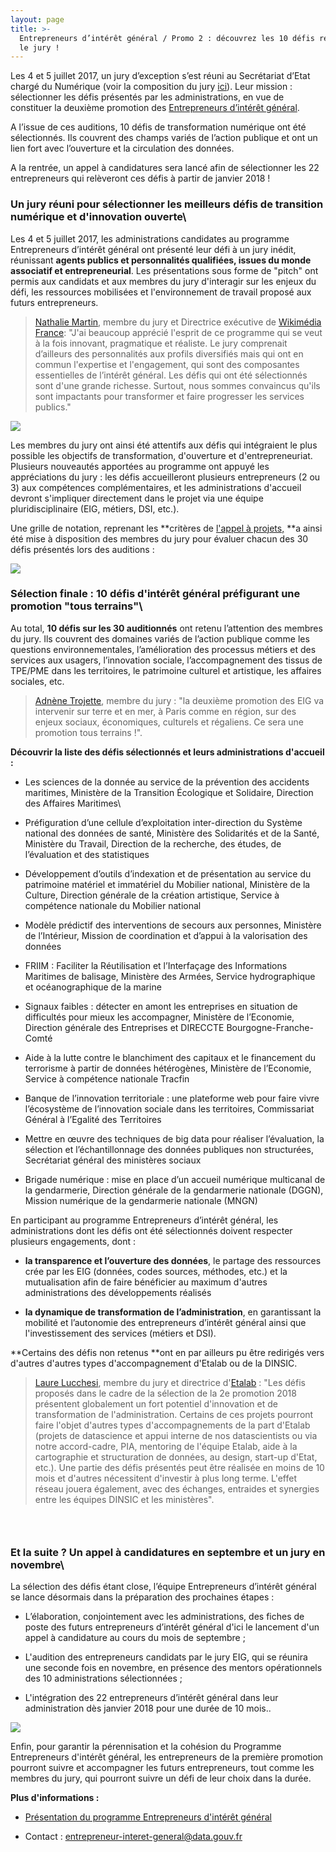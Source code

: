 ```yaml
---
layout: page
title: >-
  Entrepreneurs d’intérêt général / Promo 2 : découvrez les 10 défis retenus par
  le jury !
---
```

Les 4 et 5 juillet 2017, un jury d’exception s’est réuni au Secrétariat d’Etat chargé du Numérique (voir la composition du jury [ici](https://www.etalab.gouv.fr/decouvrez-les-membres-du-jury-du-programme-entrepreneurs-dinteret-general)). Leur mission : sélectionner les défis présentés par les administrations, en vue de constituer la deuxième promotion des [Entrepreneurs d’intérêt général](https://www.etalab.gouv.fr/entrepreneurs-dinteret-general).

A l’issue de ces auditions, 10 défis de transformation numérique ont été sélectionnés. Ils couvrent des champs variés de l’action publique et ont un lien fort avec l’ouverture et la circulation des données.

A la rentrée, un appel à candidatures sera lancé afin de sélectionner les 22 entrepreneurs qui relèveront ces défis à partir de janvier 2018 !

### Un jury réuni pour sélectionner les meilleurs défis de transition numérique et d'innovation ouverte\
 

Les 4 et 5 juillet 2017, les administrations candidates au programme Entrepreneurs d’intérêt général ont présenté leur défi à un jury inédit, réunissant **agents publics et personnalités qualifiées, issues du monde associatif et entrepreneurial**. Les présentations sous forme de "pitch" ont permis aux candidats et aux membres du jury d'interagir sur les enjeux du défi, les ressources mobilisées et l'environnement de travail proposé aux futurs entrepreneurs.

> [Nathalie Martin](https://twitter.com/NAMM82), membre du jury et Directrice exécutive de [Wikimédia France](https://twitter.com/Wikimedia_Fr): "J'ai beaucoup apprécié l'esprit de ce programme qui se veut à la fois innovant, pragmatique et réaliste. Le jury comprenait d’ailleurs des personnalités aux profils diversifiés mais qui ont en commun l'expertise et l'engagement, qui sont des composantes essentielles de l’intérêt général. Les défis qui ont été sélectionnés sont d'une grande richesse. Surtout, nous sommes convaincus qu'ils sont impactants pour transformer et faire progresser les services publics."

![](https://www.etalab.gouv.fr/wp-content/uploads/2017/07/jury-blog-bis.jpg)

Les membres du jury ont ainsi été attentifs aux défis qui intégraient le plus possible les objectifs de transformation, d'ouverture et d'entrepreneuriat. Plusieurs nouveautés apportées au programme ont appuyé les appréciations du jury : les défis accueilleront plusieurs entrepreneurs (2 ou 3) aux compétences complémentaires, et les administrations d'accueil devront s'impliquer directement dans le projet via une équipe pluridisciplinaire (EIG, métiers, DSI, etc.).

Une grille de notation, reprenant les **critères de [l'appel à projets,](https://www.etalab.gouv.fr/appel-a-projets-administrations-lancez-vos-defis-a-la-prochaine-promotion-dentrepreneurs-dinteret-general) **a ainsi été mise à disposition des membres du jury pour évaluer chacun des 30 défis présentés lors des auditions :

[![](https://www.etalab.gouv.fr/wp-content/uploads/2017/07/Image1-426x529.png)](https://www.etalab.gouv.fr/wp-content/uploads/2017/07/Image1.png)

### Sélection finale : 10 défis d'intérêt général préfigurant une promotion "tous terrains"\
 

Au total, **10 défis sur les 30 auditionnés** ont retenu l’attention des membres du jury. Ils couvrent des domaines variés de l’action publique comme les questions environnementales, l’amélioration des processus métiers et des services aux usagers, l’innovation sociale, l’accompagnement des tissus de TPE/PME dans les territoires, le patrimoine culturel et artistique, les affaires sociales, etc.

> [Adnène Trojette](https://twitter.com/trojette), membre du jury : "la deuxième promotion des EIG va intervenir sur terre et en mer, à Paris comme en région, sur des enjeux sociaux, économiques, culturels et régaliens. Ce sera une promotion tous terrains !".

**Découvrir la liste des défis sélectionnés et leurs administrations d'accueil :**

* Les sciences de la donnée au service de la prévention des accidents maritimes, Ministère de la Transition Écologique et Solidaire, Direction des Affaires Maritimes\
   

* Préfiguration d’une cellule d’exploitation inter-direction du Système national des données de santé, Ministère des Solidarités et de la Santé, Ministère du Travail, Direction de la recherche, des études, de l’évaluation et des statistiques

* Développement d’outils d’indexation et de présentation au service du patrimoine matériel et immatériel du Mobilier national, Ministère de la Culture, Direction générale de la création artistique, Service à compétence nationale du Mobilier national

* Modèle prédictif des interventions de secours aux personnes, Ministère de l’Intérieur, Mission de coordination et d’appui à la valorisation des données

* FRIIM : Faciliter la Réutilisation et l’Interfaçage des Informations Maritimes de balisage, Ministère des Armées, Service hydrographique et océanographique de la marine

* Signaux faibles : détecter en amont les entreprises en situation de difficultés pour mieux les accompagner, Ministère de l’Economie, Direction générale des Entreprises et DIRECCTE Bourgogne-Franche-Comté

* Aide à la lutte contre le blanchiment des capitaux et le financement du terrorisme à partir de données hétérogènes, Ministère de l’Economie, Service à compétence nationale Tracfin

* Banque de l’innovation territoriale : une plateforme web pour faire vivre l’écosystème de l’innovation sociale dans les territoires, Commissariat Général à l’Egalité des Territoires

* Mettre en œuvre des techniques de big data pour réaliser l’évaluation, la sélection et l’échantillonnage des données publiques non structurées, Secrétariat général des ministères sociaux

* Brigade numérique : mise en place d’un accueil numérique multicanal de la gendarmerie, Direction générale de la gendarmerie nationale (DGGN), Mission numérique de la gendarmerie nationale (MNGN)

En participant au programme Entrepreneurs d’intérêt général, les administrations dont les défis ont été sélectionnés doivent respecter plusieurs engagements, dont :

* **la transparence et l’ouverture des données**, le partage des ressources crée par les EIG (données, codes sources, méthodes, etc.) et la mutualisation afin de faire bénéficier au maximum d'autres administrations des développements réalisés

* **la dynamique de transformation de l’administration**, en garantissant la mobilité et l’autonomie des entrepreneurs d’intérêt général ainsi que l'investissement des services (métiers et DSI).

**Certains des défis non retenus **ont en par ailleurs pu être redirigés vers d'autres d'autres types d'accompagnement d'Etalab ou de la DINSIC.

> [Laure Lucchesi](https://twitter.com/laurelucchesi), membre du jury et directrice d'[Etalab](https://twitter.com/etalab) : "Les défis proposés dans le cadre de la sélection de la 2e promotion 2018 présentent globalement un fort potentiel d'innovation et de transformation de l'administration. Certains de ces projets pourront faire l'objet d'autres types d'accompagnements de la part d'Etalab (projets de datascience et appui interne de nos datascientists ou via notre accord-cadre, PIA, mentoring de l'équipe Etalab, aide à la cartographie et structuration de données, au design, start-up d'Etat, etc.). Une partie des défis présentés peut être réalisée en moins de 10 mois et d'autres nécessitent d'investir à plus long terme. L'effet réseau jouera également, avec des échanges, entraides et synergies entre les équipes DINSIC et les ministères".

###  

### Et la suite ? Un appel à candidatures en septembre et un jury en novembre\
 

La sélection des défis étant close, l’équipe Entrepreneurs d’intérêt général se lance désormais dans la préparation des prochaines étapes :

* L’élaboration, conjointement avec les administrations, des fiches de poste des futurs entrepreneurs d’intérêt général d'ici le lancement d'un appel à candidature au cours du mois de septembre ;

* L'audition des entrepreneurs candidats par le jury EIG, qui se réunira une seconde fois en novembre, en présence des mentors opérationnels des 10 administrations sélectionnées ;

* L'intégration des 22 entrepreneurs d’intérêt général dans leur administration dès janvier 2018 pour une durée de 10 mois..

![](https://www.etalab.gouv.fr/wp-content/uploads/2017/07/FLECHE-2.png)

Enfin, pour garantir la pérennisation et la cohésion du Programme Entrepreneurs d'intérêt général, les entrepreneurs de la première promotion pourront suivre et accompagner les futurs entrepreneurs, tout comme les membres du jury, qui pourront suivre un défi de leur choix dans la durée.

**Plus d'informations :**

* [Présentation du programme Entrepreneurs d'intérêt général](https://www.etalab.gouv.fr/entrepreneurs-dinteret-general)

* Contact : [entrepreneur-interet-general@data.gouv.fr](mailto:entrepreneur-interet-general@data.gouv.fr)

